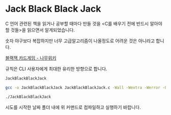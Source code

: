 # Jack Black Black Jack 

C 언어 관련된 책을 읽거나 공부할 때마다 만들 것을 <C를 배우기 전에 반드시 알아야 할 것들>을 읽으면서 알게되었습니다.

숫자 야구보다 복잡하지만 너무 고급알고리즘이 나올정도로 어려운 것은 아니라고 합니다.

[블랙잭 카드게임 - 나무위키](https://namu.wiki/w/%EB%B8%94%EB%9E%99%EC%9E%AD(%EC%B9%B4%EB%93%9C%EA%B2%8C%EC%9E%84))

규칙은 CLI 사용자에게 최대한 유리한 방향으로 합니다.

<!-- TODO: 일단 쉽게 1덱으로 플레이합니다. 나중에는 N 덱이상 설정을 지원합니다.-->

```txt title=".gitignore"
JackBlackBlackJack
```

```sh
gcc -o JackBlackBlackJack JackBlackBlackJack.c -Wall -Wextra -Werror -O2 -std=c99 -pedantic
```

```sh 
./JackBlackBlackJack
```

시도를 시작한 날짜 폴더 내에 위 커맨드로 컴파일하고 실행하기 바랍니다.
